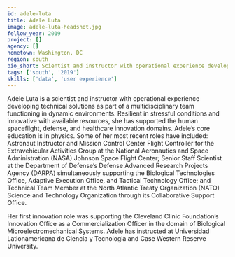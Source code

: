 ```yaml
---
id: adele-luta
title: Adele Luta
image: adele-luta-headshot.jpg
fellow_year: 2019
project: []
agency: []
hometown: Washington, DC
region: south
bio_short: Scientist and instructor with operational experience developing technical solutions as part of a multidisciplinary teams.
tags: ['south', '2019']
skills: ['data', 'user experience']
---
```


Adele Luta is a scientist and instructor with operational experience developing technical solutions as part of a multidisciplinary team functioning in dynamic environments. Resilient in stressful conditions and innovative with available resources, she has supported the human spaceflight, defense, and healthcare innovation domains. Adele’s core education is in physics. Some of her most recent roles have included: Astronaut Instructor and Mission Control Center Flight Controller for the Extravehicular Activities Group at the National Aeronautics and Space Administration (NASA) Johnson Space Flight Center; Senior Staff Scientist at the Department of Defense’s Defense Advanced Research Projects Agency (DARPA) simultaneously supporting the Biological Technologies Office, Adaptive Execution Office, and Tactical Technology Office; and Technical Team Member at the North Atlantic Treaty Organization (NATO) Science and Technology Organization through its Collaborative Support Office.

Her first innovation role was supporting the Cleveland Clinic Foundation’s Innovation Office as a Commercialization Officer in the domain of Biological Microelectromechanical Systems. Adele has instructed at Universidad Lationamericana de Ciencia y Tecnologia and Case Western Reserve University.
